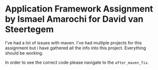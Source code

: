 # Application Framework Assignment by Ismael Amarochi for David van Steertegem

I've had a lot of issues with maven. I've had multiple projects for this assignment but i have gathered all the info into this project. Everything should be working.

In order to see the correct code please navigate to the `after_maven_fix`.
